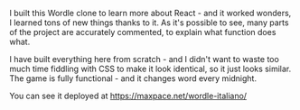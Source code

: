 I built this Wordle clone to learn more about React - and it worked wonders, I learned tons of new things thanks to it.
As it's possible to see, many parts of the project are accurately commented, to explain what function does what.

I have built everything here from scratch - and I didn't want to waste too much time fiddling with CSS to make it look identical, so it just looks similar.
The game is fully functional - and it changes word every midnight.

You can see it deployed at https://maxpace.net/wordle-italiano/
